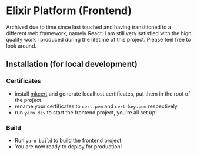 # Elixir Platform (Frontend)

Archived due to time since last touched and having transitioned to a different web framework, namely React. I am still very satisfied with the hign quality work I produced during the lifetime
of this project. Please feel free to look around.

## Installation (for local development)

### Certificates

-   install [mkcert](https://github.com/FiloSottile/mkcert) and generate localhost certificates, put them in the root of the project.
-   rename your certificates to `cert.pem` and `cert-key.pem` respectively.
-   run `yarn dev` to start the frontend project, you're all set up!

### Build

-   Run `yarn build` to build the frontend project.
-   You are now ready to deploy for production!
